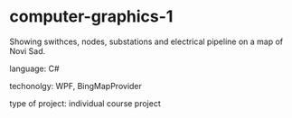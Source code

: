 # computer-graphics-1
Showing swithces, nodes, substations and electrical pipeline on a map of Novi Sad.

language: C#

techonolgy: WPF, BingMapProvider

type of project: individual course project
